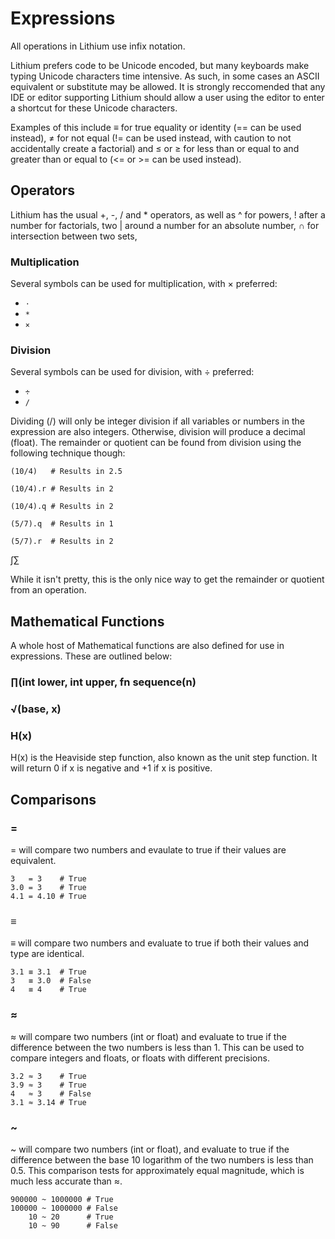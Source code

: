 Expressions
===========

All operations in Lithium use infix notation.

Lithium prefers code to be Unicode encoded, but many keyboards make typing Unicode characters time intensive. As such, in some cases an ASCII equivalent or substitute may be allowed. It is strongly reccomended that any IDE or editor supporting Lithium should allow a user using the editor to enter a shortcut for these Unicode characters.

Examples of this include ≡ for true equality or identity (== can be used instead), ≠ for not equal (!= can be used instead, with caution to not accidentally create a factorial) and ≤ or ≥ for less than or equal to and greater than or equal to (<= or >= can be used instead).

Operators
---------

Lithium has the usual +, -, / and * operators, as well as ^ for powers, ! after a number for factorials, two | around a number for an absolute number, ∩ for intersection between two sets, 

### Multiplication

Several symbols can be used for multiplication, with × preferred:
* `⋅`
* `*`
* `×`

### Division

Several symbols can be used for division, with ÷ preferred:
* `÷`
* `/`

Dividing (/) will only be integer division if all variables or numbers in the expression are also integers. Otherwise, division will produce a decimal (float). The remainder or quotient can be found from division using the following technique though:

```lithium
(10/4)   # Results in 2.5

(10/4).r # Results in 2

(10/4).q # Results in 2

(5/7).q  # Results in 1

(5/7).r  # Results in 2
```

∫∑

While it isn't pretty, this is the only nice way to get the remainder or quotient from an operation.



Mathematical Functions
----------------------

A whole host of Mathematical functions are also defined for use in expressions. These are outlined below:

### ∏(int lower, int upper, fn sequence(n)

### √(base, x)

### H(x)

H(x) is the Heaviside step function, also known as the unit step function. It will return 0 if x is negative and +1 if x is positive.

Comparisons
-----------

### =

= will compare two numbers and evaulate to true if their values are equivalent. 

```lithium
3   = 3    # True
3.0 = 3    # True
4.1 = 4.10 # True
```

### ≡

≡ will compare two numbers and evaluate to true if both their values and type are identical.

```lithium
3.1 ≡ 3.1  # True
3   ≡ 3.0  # False
4   ≡ 4    # True
```

### ≈

≈ will compare two numbers (int or float) and evaluate to true if the difference between the two numbers is less than 1. This can be used to compare integers and floats, or floats with different precisions.

```lithium
3.2 ≈ 3    # True
3.9 ≈ 3    # True
4   ≈ 3    # False
3.1 ≈ 3.14 # True
```

### ~

~ will compare two numbers (int or float), and evaluate to true if the difference between the base 10 logarithm of the two numbers is less than 0.5. This comparison tests for approximately equal magnitude, which is much less accurate than ≈.

```lithium
900000 ~ 1000000 # True
100000 ~ 1000000 # False
    10 ~ 20      # True
	10 ~ 90      # False
```